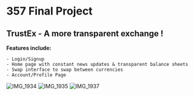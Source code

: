 # 357 Final Project 

## TrustEx - A more transparent exchange !

**Features include:** 

    - Login/Signup 
    - Home page with constant news updates & transparent balance sheets 
    - Swap interface to swap between currencies 
    - Account/Profile Page

    
![IMG_1934](https://github.com/yousefenein/TrustEx/assets/37770446/28c41b14-2b17-4a21-80ef-1b8b3678ef37)
![IMG_1935](https://github.com/yousefenein/TrustEx/assets/37770446/743a47c5-0c88-4b4f-9110-02f5097e266a)
![IMG_1937](https://github.com/yousefenein/TrustEx/assets/37770446/55b6f890-5741-46bb-8e84-68b9fbe59972)


